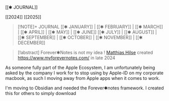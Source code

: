 [[✱ JOURNAL]]

[[2024]] [[2025]] 


> [!NOTE]+ JOURNAL
> [[✱ JANUARY]] | [[✱ FEBRUARY]] | [[✱ MARCH]] | [[✱ APRIL]] | [[✱ MAY]] | [[✱ JUNE]]
> [[✱ JULY]] | [[✱ AUGUST]] | [[✱ SEPTEMBER]] | [[✱ OCTOBER]] | [[✱ NOVEMBER]] | [[✱ DECEMBER]]



> [!abstract] Forever✱Notes is not my idea ! 
> [Matthias Hilse](https://www.myforevernotes.com/matthias-hilse) created https://www.myforevernotes.com/ in late 2024

As someone fully part of the Apple Ecosystem, I am unfortunately being asked by the company I work for to stop using by Apple-ID on my corporate macbook, as such I moving away from Apple apps when it comes to work. 

I'm moving to Obsidian and needed the Forever✱notes framework. I created this for others to simply download